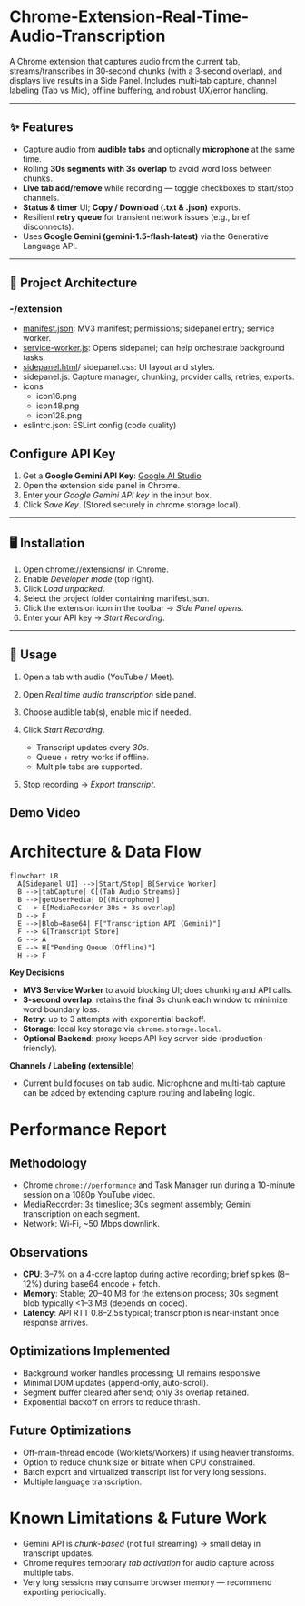 # Chrome-Extension-Real-Time-Audio-Transcription
A Chrome extension that captures audio from the current tab, streams/transcribes in 30‑second chunks (with a 3‑second overlap), and displays live results in a Side Panel. Includes multi‑tab capture, channel labeling (Tab vs Mic), offline buffering, and robust UX/error handling.

---

## ✨ Features

- Capture audio from **audible tabs** and optionally **microphone** at the same time.
- Rolling **30s segments with 3s overlap** to avoid word loss between chunks.
- **Live tab add/remove** while recording — toggle checkboxes to start/stop channels.
- **Status & timer** UI; **Copy / Download (.txt & .json)** exports.
- Resilient **retry queue** for transient network issues (e.g., brief disconnects).
- Uses **Google Gemini (gemini-1.5-flash-latest)** via the Generative Language API.

---

## 🧱 Project Architecture
### -/extension
- [manifest.json](https://github.com/tejabandaru411-ux/Chrome-Extension-Real-Time-Audio-Transcription/blob/main/manifest.json): MV3 manifest; permissions; sidepanel entry; service worker.
- [service-worker.js](https://github.com/tejabandaru411-ux/Chrome-Extension-Real-Time-Audio-Transcription/blob/main/service-worker.js): Opens sidepanel; can help orchestrate background tasks.
- [sidepanel.html](https://github.com/tejabandaru411-ux/Chrome-Extension-Real-Time-Audio-Transcription/blob/main/sidepanel.html)/ sidepanel.css: UI layout and styles.
- sidepanel.js: Capture manager, chunking, provider calls, retries, exports.
- icons
  - icon16.png
  - icon48.png
  - icon128.png
- eslintrc.json: ESLint config (code quality)

##  Configure API Key

1. Get a **Google Gemini API Key**: [Google AI Studio](https://aistudio.google.com/apikey)
2. Open the extension side panel in Chrome.
3. Enter your *Google Gemini API key* in the input box.
4. Click *Save Key*. (Stored securely in chrome.storage.local).

---

## 🖥️ Installation 

1. Open chrome://extensions/ in Chrome.
2. Enable *Developer mode* (top right).
3. Click *Load unpacked*.
4. Select the project folder containing manifest.json.
5. Click the extension icon in the toolbar → *Side Panel opens*.
6. Enter your API key → *Start Recording*.

---

## 🧪 Usage

1. Open a tab with audio (YouTube / Meet).
2. Open *Real time audio transcription* side panel.
3. Choose audible tab(s), enable mic if needed.
4. Click *Start Recording*.

   * Transcript updates every *30s*.
   * Queue + retry works if offline.
   * Multiple tabs are supported.
5. Stop recording → *Export transcript*.

## Demo Video

# Architecture & Data Flow

```mermaid
flowchart LR
  A[Sidepanel UI] -->|Start/Stop| B[Service Worker]
  B -->|tabCapture| C[(Tab Audio Streams)]
  B -->|getUserMedia| D[(Microphone)]
  C --> E[MediaRecorder 30s + 3s overlap]
  D --> E
  E -->|Blob→Base64| F["Transcription API (Gemini)"]
  F --> G[Transcript Store]
  G --> A
  E --> H["Pending Queue (Offline)"]
  H --> F

```

**Key Decisions**
- **MV3 Service Worker** to avoid blocking UI; does chunking and API calls.
- **3-second overlap**: retains the final 3s chunk each window to minimize word boundary loss.
- **Retry**: up to 3 attempts with exponential backoff.
- **Storage**: local key storage via `chrome.storage.local`.
- **Optional Backend**: proxy keeps API key server-side (production-friendly).

**Channels / Labeling (extensible)**
- Current build focuses on tab audio. Microphone and multi-tab capture can be added by extending capture routing and labeling logic.

# Performance Report

## Methodology
- Chrome `chrome://performance` and Task Manager run during a 10-minute session on a 1080p YouTube video.
- MediaRecorder: 3s timeslice; 30s segment assembly; Gemini transcription on each segment.
- Network: Wi‑Fi, ~50 Mbps downlink.

## Observations 
- **CPU**: 3–7% on a 4-core laptop during active recording; brief spikes (8–12%) during base64 encode + fetch.
- **Memory**: Stable; 20–40 MB for the extension process; 30s segment blob typically <1–3 MB (depends on codec).
- **Latency**: API RTT 0.8–2.5s typical; transcription is near-instant once response arrives.

## Optimizations Implemented
- Background worker handles processing; UI remains responsive.
- Minimal DOM updates (append-only, auto-scroll).
- Segment buffer cleared after send; only 3s overlap retained.
- Exponential backoff on errors to reduce thrash.

## Future Optimizations
- Off-main-thread encode (Worklets/Workers) if using heavier transforms.
- Option to reduce chunk size or bitrate when CPU constrained.
- Batch export and virtualized transcript list for very long sessions.
- Multiple language transcription.

# Known Limitations & Future Work

- Gemini API is *chunk-based* (not full streaming) → small delay in transcript updates.
- Chrome requires temporary *tab activation* for audio capture across multiple tabs.
- Very long sessions may consume browser memory — recommend exporting periodically.

